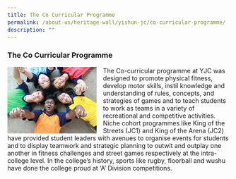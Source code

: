 ```yaml
---
title: The Co Curricular Programme
permalink: /about-us/heritage-wall/yishun-jc/co-curricular-programme/
description: ""
---
```

### **The Co Curricular Programme**

<img src="/images/yishunjc8.jpg" style="width:40%;margin-right:15px;" align = "left">

The Co-curricular programme at YJC was designed to promote physical fitness, develop motor skills, instil knowledge and understanding of rules, concepts, and strategies of games and to teach students to work as teams in a variety of recreational and competitive activities. Niche cohort programmes like King of the Streets (JC1) and King of the Arena (JC2) have provided student leaders with avenues to organise events for students and to display teamwork and strategic planning to outwit and outplay one another in fitness challenges and street games respectively at the intra-college level. In the college’s history, sports like rugby, floorball and wushu have done the college proud at ‘A’ Division competitions.